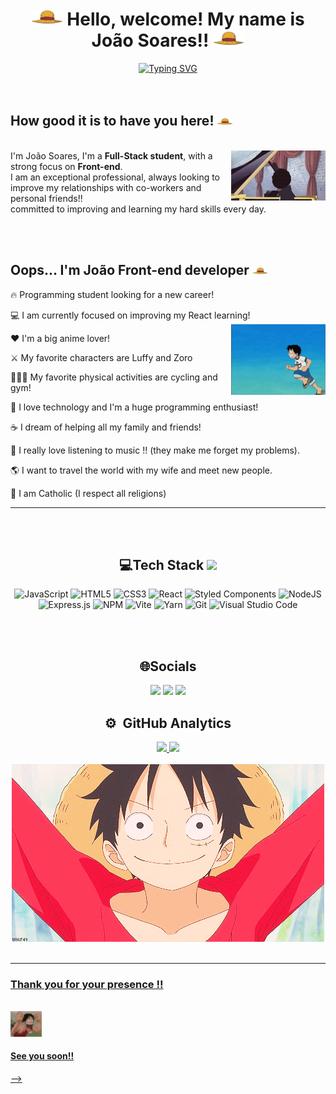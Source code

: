 <h1 align='center'>  <img src='./.github/workflows/wara.webp' width='10%' alt='img-chapeu-de-palha' /> Hello, welcome! My name is João Soares!! <img src='./.github/workflows/wara.webp' width='10%' alt='img-chapeu-de-palha' /> </h1> 

<div align='center'>
<a href="https://git.io/typing-svg"><img src="https://readme-typing-svg.herokuapp.com?font=&size=22&duration=4000&pause=1000&color=F7E11A&center=true&vCenter=true&width=435&lines=Hello+how+are+you%3F+My+name+is+Jo%C3%A3o%2C+;Welcome+to+my+portfolio+I'm+a;Front-end+developer%2C+and+in+the;future+I'll+become+mobile+Developer" alt="Typing SVG" /></a>
</div>
 
 <br>
 <br>
<p align='left'>
<h2>How good it is to have you here! <img src='./.github/workflows/wara.webp' width='5%' alt='img-chapeu-de-palha' /></h2>
<br>
<img  src='brook.webp' width='30%' alt='brook-one-piece' align='right'/>
I'm João Soares, I'm a <b>Full-Stack student</b>, with a strong focus on <b>Front-end</b>. <br> 
I am an exceptional professional, always looking to improve my relationships with co-workers and personal friends!! <br>
committed to improving and learning my hard skills every day.
</p>

<br>
<br>


Oops... I'm João Front-end developer <img src='./.github/workflows/wara.webp' width='5%' alt='img-chapeu-de-palha' />
----------------------------
 🔥  Programming student looking for a new career!
 
 💻 I am currently focused on improving my React learning!
 <img src='./.github/workflows/ruffy.gif' alt='Imagem-computador' align='right' width='30%'/>
 
 ❤  I'm a big anime lover!
 
 ⚔  My favorite characters are Luffy and Zoro
 
 🚴🏾‍♀️ My favorite physical activities are cycling and gym!
 
 🚀 I love technology and I'm a huge programming enthusiast!
 
 ☕ I dream of helping all my family and friends!
 
 🎵 I really love listening to music !! (they make me forget my problems).
 
 🌎 I want to travel the world with my wife and meet new people.
 
 📿 I am Catholic (I respect all religions)
 
<hr>

<br><br>

 <div align='center'>
  
## 💻Tech Stack <img src = "https://media2.giphy.com/media/QssGEmpkyEOhBCb7e1/giphy.gif?cid=ecf05e47a0n3gi1bfqntqmob8g9aid1oyj2wr3ds3mg700bl&rid=giphy.gif" width = 32px>
 ![JavaScript](https://img.shields.io/badge/javascript-%23323330.svg?style=for-the-badge&logo=javascript&logoColor=%23F7DF1E) ![HTML5](https://img.shields.io/badge/html5-%23E34F26.svg?style=for-the-badge&logo=html5&logoColor=white) ![CSS3](https://img.shields.io/badge/css3-%231572B6.svg?style=for-the-badge&logo=css3&logoColor=white) ![React](https://img.shields.io/badge/react-%2320232a.svg?style=for-the-badge&logo=react&logoColor=%2361DAFB) ![Styled Components](https://img.shields.io/badge/styled--components-DB7093?style=for-the-badge&logo=styled-components&logoColor=white) ![NodeJS](https://img.shields.io/badge/node.js-6DA55F?style=for-the-badge&logo=node.js&logoColor=white) ![Express.js](https://img.shields.io/badge/express.js-%23404d59.svg?style=for-the-badge&logo=express&logoColor=%2361DAFB) ![NPM](https://img.shields.io/badge/NPM-%23000000.svg?style=for-the-badge&logo=npm&logoColor=white)   ![Vite](https://img.shields.io/badge/vite-%23646CFF.svg?style=for-the-badge&logo=vite&logoColor=white) ![Yarn](https://img.shields.io/badge/yarn-%232C8EBB.svg?style=for-the-badge&logo=yarn&logoColor=white)    ![Git](https://img.shields.io/badge/git-%23F05033.svg?style=for-the-badge&logo=git&logoColor=white) ![Visual Studio Code](https://img.shields.io/badge/Visual%20Studio%20Code-0078d7.svg?style=for-the-badge&logo=visual-studio-code&logoColor=white)
 
  
  <br><br>
  ## 🌐Socials
  
  
 
  <a href="https://www.instagram.com/juao_dossantos/" target="_blank"><img src="https://img.shields.io/badge/-Instagram-%23E4405F?style=for-the-badge&logo=instagram&logoColor=white" ></a>
  <a href = "mailto: joao.soares.9686@gmail.com" target="_blank"><img src="https://img.shields.io/badge/Gmail-D14836?style=for-the-badge&logo=gmail&logoColor=white" ></a> 
  <a href = "https://www.linkedin.com/in/joao-soares-339642215/" target="_blank"><img src="https://img.shields.io/badge/LinkedIn-0077B5?style=for-the-badge&logo=linkedin&logoColor=white" ></a>
  
  ## ⚙️ &nbsp;GitHub Analytics


<div align="center">
  <a href="https://github.com/jj-soares">
  <img height="180em" src="https://github-readme-stats.vercel.app/api?username=jj-soares&show_icons=true&theme=vision-friendly-dark"/>
  <img height="180em" src="https://github-readme-stats.vercel.app/api/top-langs/?username=jj-soares&layout=compact&theme=vision-friendly-dark"/>
</div>
 <br>
  </div>
 <div align='center'>
 <img src='./.github/workflows/onepiece.webp' alt='luff-sorridente' />
 </div>
 <br>
 <hr>
 <div align='left'><h3>Thank you for your presence !! </h3> <br>
  
   <img src='./.github/workflows/luffy.webp' width='10%' alt='img-chapeu-de-palha' />
  <br> <h4>See you soon!!</h4> 
 </div>
             
 -->
